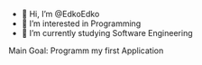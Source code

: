 - 👋 Hi, I’m @EdkoEdko
- 👀 I’m interested in Programming
- 🌱 I’m currently studying Software Engineering

Main Goal: 
Programm my first Application

<!---
EdkoEdko/EdkoEdko is a ✨ special ✨ repository because its `README.md` (this file) appears on your GitHub profile.
You can click the Preview link to take a look at your changes.
--->

